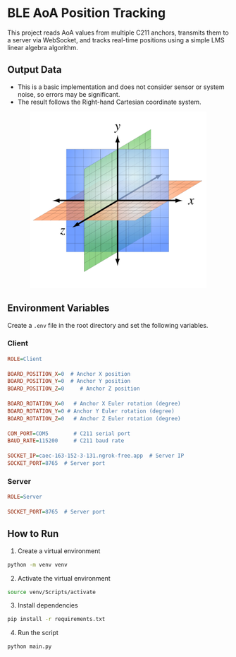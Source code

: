 # BLE AoA Position Tracking

This project reads AoA values from multiple C211 anchors, transmits them to a server via WebSocket, and tracks real-time positions using a simple LMS linear algebra algorithm.

## Output Data
- This is a basic implementation and does not consider sensor or system noise, so errors may be significant.
- The result follows the Right-hand Cartesian coordinate system.  

<p align="center">
<img src="./3D_coordinate_system.svg" alt="3D Coordinate System" width="400"/>
</p>

## Environment Variables

Create a `.env` file in the root directory and set the following variables.

### Client
```ini
ROLE=Client

BOARD_POSITION_X=0  # Anchor X position
BOARD_POSITION_Y=0  # Anchor Y position
BOARD_POSITION_Z=0     # Anchor Z position

BOARD_ROTATION_X=0   # Anchor X Euler rotation (degree)
BOARD_ROTATION_Y=0 # Anchor Y Euler rotation (degree)
BOARD_ROTATION_Z=0   # Anchor Z Euler rotation (degree)

COM_PORT=COM5        # C211 serial port
BAUD_RATE=115200     # C211 baud rate

SOCKET_IP=caec-163-152-3-131.ngrok-free.app  # Server IP
SOCKET_PORT=8765  # Server port
```

### Server
```ini
ROLE=Server

SOCKET_PORT=8765  # Server port
```

## How to Run
1. Create a virtual environment  
  ```sh
  python -m venv venv
  ```
2. Activate the virtual environment  
  ```sh
  source venv/Scripts/activate
  ```
3. Install dependencies  
  ```sh
  pip install -r requirements.txt
  ```

4. Run the script  
  ```sh
  python main.py
  ```
